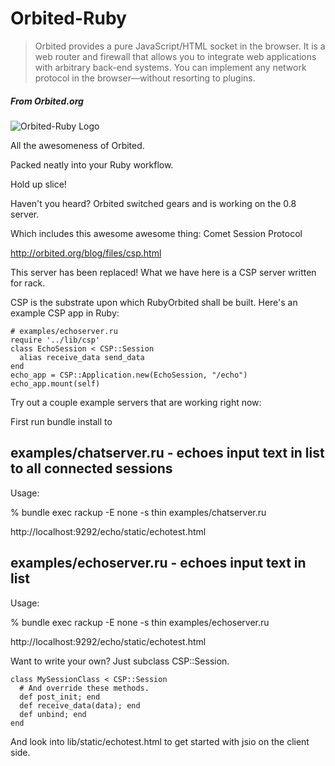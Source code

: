 # Orbited-Ruby

> Orbited provides a pure JavaScript/HTML socket in the browser. It is a web router and firewall that allows you to integrate web applications with arbitrary back-end systems. You can implement any network protocol in the browser—without resorting to plugins.
##### From Orbited.org

![Orbited-Ruby Logo](http://img505.imageshack.us/img505/1465/orbitedruby.png "Orbited-Ruby")

All the awesomeness of Orbited.

Packed neatly into your Ruby workflow.

Hold up slice!

Haven't you heard? Orbited switched gears and is working on the 0.8 server.

Which includes this awesome awesome thing: Comet Session Protocol

http://orbited.org/blog/files/csp.html

This server has been replaced!
What we have here is a CSP server written for rack.

CSP is the substrate upon which RubyOrbited shall be built.
Here's an example CSP app in Ruby:

    # examples/echoserver.ru
    require '../lib/csp'
    class EchoSession < CSP::Session
      alias receive_data send_data
    end
    echo_app = CSP::Application.new(EchoSession, "/echo")
    echo_app.mount(self)

Try out a couple example servers that are working right now:

First run bundle install to

## examples/chatserver.ru - echoes input text in list to all connected sessions

Usage:

  % bundle exec rackup -E none -s thin examples/chatserver.ru

  http://localhost:9292/echo/static/echotest.html

## examples/echoserver.ru - echoes input text in list

Usage:

  % bundle exec rackup -E none -s thin examples/echoserver.ru

  http://localhost:9292/echo/static/echotest.html
    
Want to write your own? Just subclass CSP::Session.

    class MySessionClass < CSP::Session
      # And override these methods.
      def post_init; end
      def receive_data(data); end
      def unbind; end
    end

And look into lib/static/echotest.html
to get started with jsio on the client side.

